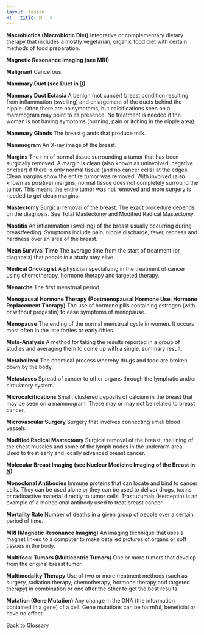 ```yaml
---
layout: lesson
<!---title: M--->
---
```


<a name="top"></a>

**Macrobiotics (Macrobiotic Diet)** 
Integrative or complementary dietary therapy that includes a mostly vegetarian, organic food diet with certain methods of food preparation.

**Magnetic Resonance Imaging (see MRI)**  

**Malignant** 
Cancerous.

**Mammary Duct (see Duct in [D](/{{page.root}}/myhthelperEduContent/D/index.html))** 

**Mammary Duct Ectasia** 
A benign (not cancer) breast condition resulting from inflammation (swelling) and enlargement of the ducts behind the nipple. Often there are no symptoms, but calcifications seen on a mammogram may point to its presence. No treatment is needed if the woman is not having symptoms (burning, pain or itching in the nipple area).

**Mammary Glands** 
The breast glands that produce milk.

**Mammogram** 
An X-ray image of the breast.

**Margins** 
The rim of normal tissue surrounding a tumor that has been surgically removed. A margin is clean (also known as uninvolved, negative or clear) if there is only normal tissue (and no cancer cells) at the edges. Clean margins show the entire tumor was removed. With involved (also known as positive) margins, normal tissue does not completely surround the tumor. This means the entire tumor was not removed and more surgery is needed to get clean margins.
 
**Mastectomy** 
Surgical removal of the breast. The exact procedure depends on the diagnosis. See Total Mastectomy and Modified Radical Mastectomy.

**Mastitis** 
An inflammation (swelling) of the breast usually occurring during breastfeeding. Symptoms include pain, nipple discharge, fever, redness and hardness over an area of the breast.

**Mean Survival Time** 
The average time from the start of treatment (or diagnosis) that people in a study stay alive.

**Medical Oncologist** 
A physician specializing in the treatment of cancer using chemotherapy, hormone therapy and targeted therapy.

**Menarche** 
The first menstrual period.

**Menopausal Hormone Therapy (Postmenopausal Hormone Use, Hormone Replacement Therapy)** 
The use of hormone pills containing estrogen (with or without progestin) to ease symptoms of menopause.

**Menopause** 
The ending of the normal menstrual cycle in women. It occurs most often in the late forties or early fifties.

**Meta-Analysis** 
A method for taking the results reported in a group of studies and averaging them to come up with a single, summary result.
 
**Metabolized** 
The chemical process whereby drugs and food are broken down by the body.

**Metastases** 
Spread of cancer to other organs through the lymphatic and/or circulatory system.

**Microcalcifications** 
Small, clustered deposits of calcium in the breast that may be seen on a mammogram. These may or may not be related to breast cancer.

**Microvascular Surgery** 
Surgery that involves connecting small blood vessels.

**Modified Radical Mastectomy** 
Surgical removal of the breast, the lining of the chest muscles and some of the lymph nodes in the underarm area. Used to treat early and locally advanced breast cancer.

**Molecular Breast Imaging (see Nuclear Medicine Imaging of the Breast in [N](/{{page.root}}/myhthelperEduContent/N/index.html))**  

**Monoclonal Antibodies** 
Immune proteins that can locate and bind to cancer cells. They can be used alone
or they can be used to deliver drugs, toxins or radioactive material directly to tumor cells. Trastuzumab (Herceptin) is an example of a monoclonal antibody used to treat breast cancer.

**Mortality Rate** 
Number of deaths in a given group of people over a certain period of time.

**MRI (Magnetic Resonance Imaging)** 
An imaging technique that uses a magnet linked to a computer to make detailed pictures of organs or soft tissues in the body.

**Multifocal Tumors (Multicentric  Tumors)** 
One or more tumors that develop from the original breast tumor.

**Multimodality Therapy** 
Use of two or more treatment methods (such as surgery, radiation therapy, chemotherapy, hormone therapy and targeted therapy) in combination or one after the other to get the best results.

**Mutation (Gene Mutation)** 
Any change in the DNA (the information contained in a gene) of a cell. Gene mutations can be harmful, beneficial or have no effect.

<!--a href="#top">Back to top of page</a-->
<a href="https://scnslabutsa.github.io/myhthelperEduContent/Glossary/index.html">Back to Glossary</a>
